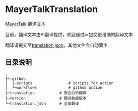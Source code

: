 # MayerTalkTranslation

[MayerTalk](https://github.com/MayerTalk/MayerTalk) 翻译文本

目前，翻译文本由AI翻译提供，欢迎通过pr提交更准确的翻译文本

翻译请提交至[translation.json](translation.json)，其他文件会自动同步

## 目录说明

```text
.
├─.github
│  ├─scripts                # scripts for action
│  └─workflows              # github action
├─translation           # 聚合后的翻译
├─version               # 翻译数据版本
└─translation.json      # 全部翻译
```